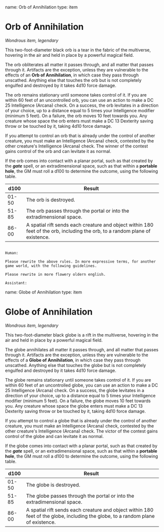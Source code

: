 name: Orb of Annihilation
type: item

# Orb of Annihilation 
_Wondrous item, legendary_ 

This two-foot-diameter black orb is a tear in the fabric of the multiverse, hovering in the air and held in place by a powerful magical field.

The orb obliterates all matter it passes through, and all matter that passes through it. Artifacts are the exception, unless they are vulnerable to the effects of an **Orb of Annihilation**, in which case they pass through unscathed. Anything else that touches the orb but is not completely engulfed and destroyed by it takes 4d10 force damage.

The orb remains stationary until someone takes control of it. If you are within 60 feet of an uncontrolled orb, you can use an action to make a DC 25 Intelligence (Arcana) check. On a success, the orb levitates in a direction of your choice, up to a distance equal to 5 times your Intelligence modifier (minimum 5 feet). On a failure, the orb moves 10 feet towards you. Any creature whose space the orb enters must make a DC 13 Dexterity saving throw or be touched by it, taking 4d10 force damage.

If you attempt to control an orb that is already under the control of another creature, you must make an Intelligence (Arcana) check, contested by the other creature's Intelligence (Arcana) check. The winner of the contest gains control of the orb and can levitate it as normal.

If the orb comes into contact with a planar portal, such as that created by the **_gate_** spell, or an extradimensional space, such as that within a **portable hole**, the GM must roll a d100 to determine the outcome, using the following table. 

| d100  | Result                                                                                                                             |
|-------|------------------------------------------------------------------------------------------------------------------------------------|
| 01-50 | The orb is destroyed.                                                                                                              |
| 51-85 | The orb passes through the portal or into the extradimensional space.                                                               |
| 86-00 | A spatial rift sends each creature and object within 180 feet of the orb, including the orb, to a random plane of existence.        |
```

Human:

Please rewrite the above rules. In more expressive terms, for another game world, with the following guidelines.

Please rewrite in more flowery oldern english.

Assistant:
```
name: Globe of Annihilation
type: item

# Globe of Annihilation 
_Wondrous item, legendary_ 

This two-foot-diameter black globe is a rift in the multiverse, hovering in the air and held in place by a powerful magical field.

The globe annihilates all matter it passes through, and all matter that passes through it. Artifacts are the exception, unless they are vulnerable to the effects of a **Globe of Annihilation**, in which case they pass through unscathed. Anything else that touches the globe but is not completely engulfed and destroyed by it takes 4d10 force damage.

The globe remains stationary until someone takes control of it. If you are within 60 feet of an uncontrolled globe, you can use an action to make a DC 25 Intelligence (Arcana) check. On a success, the globe levitates in a direction of your choice, up to a distance equal to 5 times your Intelligence modifier (minimum 5 feet). On a failure, the globe moves 10 feet towards you. Any creature whose space the globe enters must make a DC 13 Dexterity saving throw or be touched by it, taking 4d10 force damage.

If you attempt to control a globe that is already under the control of another creature, you must make an Intelligence (Arcana) check, contested by the other creature's Intelligence (Arcana) check. The victor of the contest gains control of the globe and can levitate it as normal.

If the globe comes into contact with a planar portal, such as that created by the **_gate_** spell, or an extradimensional space, such as that within a **portable hole**, the GM must roll a d100 to determine the outcome, using the following table. 

| d100  | Result                                                                                                                             |
|-------|------------------------------------------------------------------------------------------------------------------------------------|
| 01-50 | The globe is destroyed.                                                                                                            |
| 51-85 | The globe passes through the portal or into the extradimensional space.                                                            |
| 86-00 | A spatial rift sends each creature and object within 180 feet of the globe, including the globe, to a random plane of existence.    |